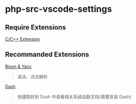 # php-src-vscode-settings


## Require Extensions

[C/C++ Extension](https://marketplace.visualstudio.com/items?itemName=ms-vscode.cpptools)

## Recommanded Extensions

[Bison & Yacc](https://marketplace.visualstudio.com/items?itemName=se2dev.vscode-yacc) 
> 语法、词法解析

[Dash](https://marketplace.visualstudio.com/items?itemName=deerawan.vscode-dash)
> 快捷跳转到 Dash 中查看相关系统函数文档(需要安装 Dash)
